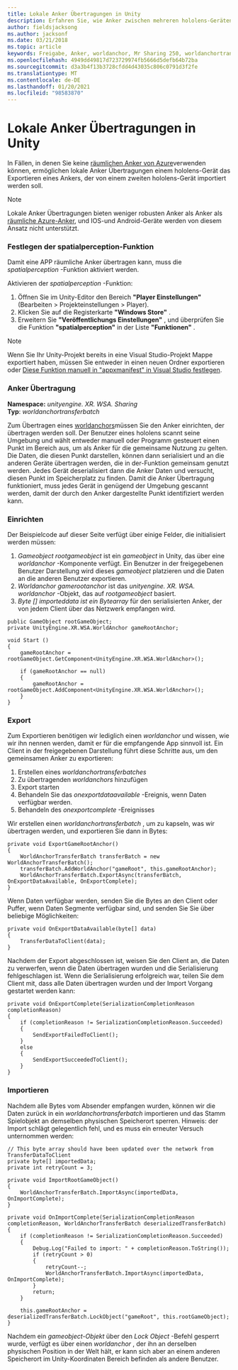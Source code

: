 ```yaml
---
title: Lokale Anker Übertragungen in Unity
description: Erfahren Sie, wie Anker zwischen mehreren hololens-Geräten in einer Unity Mixed Reality-Anwendung übertragen werden.
author: fieldsjacksong
ms.author: jacksonf
ms.date: 03/21/2018
ms.topic: article
keywords: Freigabe, Anker, worldanchor, Mr Sharing 250, worldanchortransferbatch, spatialperception, Transfer, local Anchor Transfer, Anchor Export, Anchor Import
ms.openlocfilehash: 4949dd49817d723729974fb5666d5defb64b72ba
ms.sourcegitcommit: d3a3b4f13b3728cfdd4d43035c806c0791d3f2fe
ms.translationtype: MT
ms.contentlocale: de-DE
ms.lasthandoff: 01/20/2021
ms.locfileid: "98583870"
---
```

# <a name="local-anchor-transfers-in-unity"></a>Lokale Anker Übertragungen in Unity

In Fällen, in denen Sie keine <a href="/azure/spatial-anchors" target="_blank">räumlichen Anker von Azure</a>verwenden können, ermöglichen lokale Anker Übertragungen einem hololens-Gerät das Exportieren eines Ankers, der von einem zweiten hololens-Gerät importiert werden soll.

>[!NOTE]
>Lokale Anker Übertragungen bieten weniger robusten Anker als Anker als <a href="/azure/spatial-anchors" target="_blank">räumliche Azure-Anker</a>, und IOS-und Android-Geräte werden von diesem Ansatz nicht unterstützt.

### <a name="setting-the-spatialperception-capability"></a>Festlegen der spatialperception-Funktion

Damit eine APP räumliche Anker übertragen kann, muss die *spatialperception* -Funktion aktiviert werden.

Aktivieren der *spatialperception* -Funktion:
1. Öffnen Sie im Unity-Editor den Bereich **"Player Einstellungen"** (Bearbeiten > Projekteinstellungen > Player).
2. Klicken Sie auf die Registerkarte **"Windows Store"** .
3. Erweitern Sie **"Veröffentlichungs Einstellungen"** , und überprüfen Sie die Funktion **"spatialperception"** in der Liste **"Funktionen"** .

>[!NOTE]
>Wenn Sie Ihr Unity-Projekt bereits in eine Visual Studio-Projekt Mappe exportiert haben, müssen Sie entweder in einen neuen Ordner exportieren oder [Diese Funktion manuell in "appxmanifest" in Visual Studio festlegen](local-anchor-transfers-in-directx.md#set-up-your-app-to-use-the-spatialperception-capability).

### <a name="anchor-transfer"></a>Anker Übertragung

**Namespace:** *unityengine. XR. WSA. Sharing*<br>
**Typ**: *worldanchortransferbatch*

Zum Übertragen eines [worldanchors](../develop/unity/coordinate-systems-in-unity.md)müssen Sie den Anker einrichten, der übertragen werden soll. Der Benutzer eines hololens scannt seine Umgebung und wählt entweder manuell oder Programm gesteuert einen Punkt im Bereich aus, um als Anker für die gemeinsame Nutzung zu gelten. Die Daten, die diesen Punkt darstellen, können dann serialisiert und an die anderen Geräte übertragen werden, die in der-Funktion gemeinsam genutzt werden. Jedes Gerät deserialisiert dann die Anker Daten und versucht, diesen Punkt im Speicherplatz zu finden. Damit die Anker Übertragung funktioniert, muss jedes Gerät in genügend der Umgebung gescannt werden, damit der durch den Anker dargestellte Punkt identifiziert werden kann.

### <a name="setup"></a>Einrichten

Der Beispielcode auf dieser Seite verfügt über einige Felder, die initialisiert werden müssen:
1. *Gameobject rootgameobject* ist ein *gameobject* in Unity, das über eine *worldanchor* -Komponente verfügt. Ein Benutzer in der freigegebenen Benutzer Darstellung wird dieses *gameobject* platzieren und die Daten an die anderen Benutzer exportieren.
2. *Worldanchor gamerootanchor* ist das *unityengine. XR. WSA. worldanchor* -Objekt, das auf *rootgameobject* basiert.
3. *Byte [] importeddata ist ein Bytearray* für den serialisierten Anker, der von jedem Client über das Netzwerk empfangen wird.

```
public GameObject rootGameObject;
private UnityEngine.XR.WSA.WorldAnchor gameRootAnchor;

void Start ()
{
    gameRootAnchor = rootGameObject.GetComponent<UnityEngine.XR.WSA.WorldAnchor>();

    if (gameRootAnchor == null)
    {
        gameRootAnchor = rootGameObject.AddComponent<UnityEngine.XR.WSA.WorldAnchor>();
    }
}
```

### <a name="exporting"></a>Export

Zum Exportieren benötigen wir lediglich einen *worldanchor* und wissen, wie wir ihn nennen werden, damit er für die empfangende App sinnvoll ist. Ein Client in der freigegebenen Darstellung führt diese Schritte aus, um den gemeinsamen Anker zu exportieren:
1. Erstellen eines *worldanchortransferbatches*
2. Zu übertragenden *worldanchors* hinzufügen
3. Export starten
4. Behandeln Sie das *onexportdataavailable* -Ereignis, wenn Daten verfügbar werden.
5. Behandeln des *onexportcomplete* -Ereignisses

Wir erstellen einen *worldanchortransferbatch* , um zu kapseln, was wir übertragen werden, und exportieren Sie dann in Bytes:

```
private void ExportGameRootAnchor()
{
    WorldAnchorTransferBatch transferBatch = new WorldAnchorTransferBatch();
    transferBatch.AddWorldAnchor("gameRoot", this.gameRootAnchor);
    WorldAnchorTransferBatch.ExportAsync(transferBatch, OnExportDataAvailable, OnExportComplete);
}
```

Wenn Daten verfügbar werden, senden Sie die Bytes an den Client oder Puffer, wenn Daten Segmente verfügbar sind, und senden Sie Sie über beliebige Möglichkeiten:

```
private void OnExportDataAvailable(byte[] data)
{
    TransferDataToClient(data);
}
```

Nachdem der Export abgeschlossen ist, weisen Sie den Client an, die Daten zu verwerfen, wenn die Daten übertragen wurden und die Serialisierung fehlgeschlagen ist. Wenn die Serialisierung erfolgreich war, teilen Sie dem Client mit, dass alle Daten übertragen wurden und der Import Vorgang gestartet werden kann:

```
private void OnExportComplete(SerializationCompletionReason completionReason)
{
    if (completionReason != SerializationCompletionReason.Succeeded)
    {
        SendExportFailedToClient();
    }
    else
    {
        SendExportSucceededToClient();
    }
}
```

### <a name="importing"></a>Importieren

Nachdem alle Bytes vom Absender empfangen wurden, können wir die Daten zurück in ein *worldanchortransferbatch* importieren und das Stamm Spielobjekt an demselben physischen Speicherort sperren. Hinweis: der Import schlägt gelegentlich fehl, und es muss ein erneuter Versuch unternommen werden:

```
// This byte array should have been updated over the network from TransferDataToClient
private byte[] importedData;
private int retryCount = 3;

private void ImportRootGameObject()
{
    WorldAnchorTransferBatch.ImportAsync(importedData, OnImportComplete);
}

private void OnImportComplete(SerializationCompletionReason completionReason, WorldAnchorTransferBatch deserializedTransferBatch)
{
    if (completionReason != SerializationCompletionReason.Succeeded)
    {
        Debug.Log("Failed to import: " + completionReason.ToString());
        if (retryCount > 0)
        {
            retryCount--;
            WorldAnchorTransferBatch.ImportAsync(importedData, OnImportComplete);
        }
        return;
    }

    this.gameRootAnchor = deserializedTransferBatch.LockObject("gameRoot", this.rootGameObject);
}
```

Nachdem ein *gameobject-Objekt* über den *Lock Object* -Befehl gesperrt wurde, verfügt es über einen *worldanchor* , der ihn an derselben physischen Position in der Welt hält, er kann sich aber an einem anderen Speicherort im Unity-Koordinaten Bereich befinden als andere Benutzer.